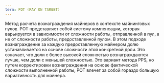 ```yaml
---
term: POT (PAY ON TARGET)
---
```


Метод расчета вознаграждения майнеров в контексте майнинговых пулов. POT представляет собой систему компенсации, которая варьируется в зависимости от сложности работы, отправленной в пул, а не от сложности работы, предоставленной пулом. В этом подходе вознаграждение за каждую предоставленную майнером долю устанавливается на основе сложности этой конкретной доли. Это означает, что доли с более высокой сложностью вознаграждаются лучше, чем доли с меньшей сложностью. Это вариант метода PPS, но путем корректировки вознаграждения на основе фактической сложности выполненной работы, POT влечет за собой гораздо большую вариативность для майнера.